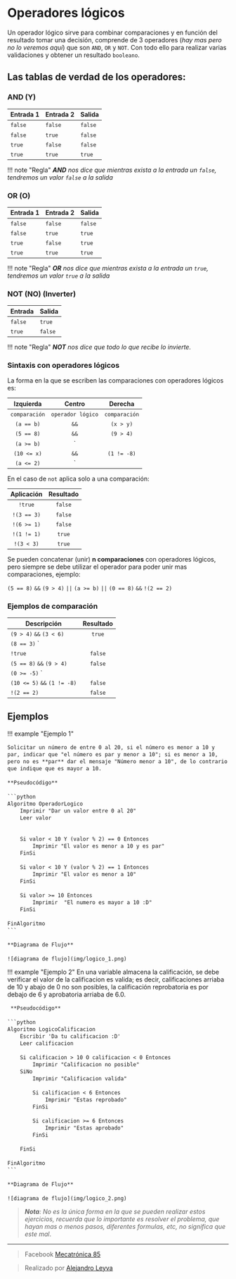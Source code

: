 # Operadores lógicos

Un operador lógico sirve para combinar comparaciones y en función del resultado tomar una decisión, comprende de 3 operadores 
(*hay mas pero no lo veremos aquí*) que son `AND`, `OR` y `NOT`. Con todo ello para realizar varias validaciones y obtener un resultado `booleano`.

## Las tablas de verdad de los operadores:

### AND (Y)

|Entrada 1 | Entrada 2 | Salida
|-|-|-|
|`false` | `false` | `false`|
|`false` | `true` | `false`|
|`true` | `false` | `false`|
|`true` | `true` | `true`|

!!! note "Regla"
    ***AND** nos dice que mientras exista a la entrada un `false`, tendremos un valor `false` a la salida*

### OR (O)

|Entrada 1 | Entrada 2 | Salida|
|-|-|-|
|`false` | `false` | `false`|
|`false` | `true` | `true`|
|`true` | `false` | `true`|
|`true` | `true` | `true`|

!!! note "Regla"
    ***OR** nos dice que mientras exista a la entrada un `true`, tendremos un valor `true` a la salida*

### NOT (NO) (Inverter)

|Entrada| Salida|
|-|-|
|`false` | `true`|
|`true` | `false`|

!!! note "Regla"
    ***NOT** nos dice que todo lo que recibe lo invierte.*

### Sintaxis con operadores lógicos

La forma en la que se escriben las comparaciones con operadores lógicos es:

|Izquierda|Centro|Derecha|
|:-:|:-:|:-:|
|`comparación`|`operador lógico`|`comparación`|
|`(a == b)`|`&&` |`(x > y)`
|`(5 == 8)`|`&&` |`(9 > 4)`
|`(a >= b)`|`||`|`(0 == 8)`
|`(10 <= x)`|`&&`|`(1 != -8)`
|`(a <= 2)`|`||`|`(0 == 8)`

En el caso de `not` aplica solo a una comparación:

|Aplicación | Resultado
|:-:|:-:|  
|`!true`  | `false`|
|`!(3 == 3)` |`false` |
|`!(6 >= 1)` | `false`|
|`!(1 != 1)` |`true`|
|`!(3 < 3)` |`true`|


Se pueden concatenar (unir) **n comparaciones** con operadores lógicos, pero siempre se debe utilizar el operador para poder unir mas comparaciones, ejemplo:

`(5 == 8)` `&&` `(9 > 4)` `||` `(a >= b)` `||` `(0 == 8)` `&&` `!(2 == 2)`

### Ejemplos de comparación

| Descripción | Resultado
|-|:-:|
|`(9 > 4)` `&&` `(3 < 6)` | `true`
|`(8 == 3)` `||` `(2 != 3)` | `true`
|`!true` | `false`
|`(5 == 8)` `&&` `(9 > 4)`| `false`
|`(0 >= -5)` `||` `(0 == 8)`| `true`
|`(10 <= 5)` `&&` `(1 != -8)`| `false`
|`!(2 == 2)`| `false`

## Ejemplos

!!! example "Ejemplo 1"

    Solicitar un número de entre 0 al 20, si el número es menor a 10 y par, indicar que "el número es par y menor a 10"; si es menor a 10, pero no es **par** dar el mensaje "Número menor a 10", de lo contrario que indique que es mayor a 10. 
    
    **Pseudocódigo**
    
    ```python
    Algoritmo OperadorLogico
        Imprimir "Dar un valor entre 0 al 20"
        Leer valor
        
        
        Si valor < 10 Y (valor % 2) == 0 Entonces
            Imprimir "El valor es menor a 10 y es par"
        FinSi
        
        Si valor < 10 Y (valor % 2) == 1 Entonces
            Imprimir "El valor es menor a 10"
        FinSi
        
        Si valor >= 10 Entonces
            Imprimir  "El numero es mayor a 10 :D"
        FinSi
	
    FinAlgoritmo
    ```

    **Diagrama de Flujo**

    ![diagrama de flujo](img/logico_1.png)
    

!!! example "Ejemplo 2"
    En una variable almacena la calificación, se debe verificar el valor de la calificacion es valida; es decir, calificaciones arriaba de 10 y abajo de 0 no son posibles, la calificación reprobatoria es por debajo de 6 y aprobatoria arriaba de 6.0. 

     **Pseudocódigo**
    
    ```python
    Algoritmo LogicoCalificacion
        Escribir 'Da tu calificacion :D'
        Leer calificacion
        
        Si calificacion > 10 O calificacion < 0 Entonces
            Imprimir "Calificacion no posible"
        SiNo
            Imprimir "Calificacion valida"
            
            Si calificacion < 6 Entonces
                Imprimir "Estas reprobado"
            FinSi
            
            Si calificacion >= 6 Entonces
                Imprimir "Estas aprobado"
            FinSi
            
        FinSi	
    
    FinAlgoritmo
    ```

    **Diagrama de Flujo**

    ![diagrama de flujo](img/logico_2.png)
    
> ***Nota**: No es la única forma en la que se pueden realizar estos ejercicios, recuerda que lo importante es resolver el problema, que hayan mas o menos pasos, diferentes formulas, etc, no significa que este mal*.



<!-- text autogenerated footer --><hr><blockquote>Facebook <a href="https://www.facebook.com/mecatronica85/" target="_blank">Mecatrónica 85</a></blockquote><blockquote>Realizado por <a href="https://www.alejandro-leyva.com" target="_blank">Alejandro Leyva</a></blockquote>